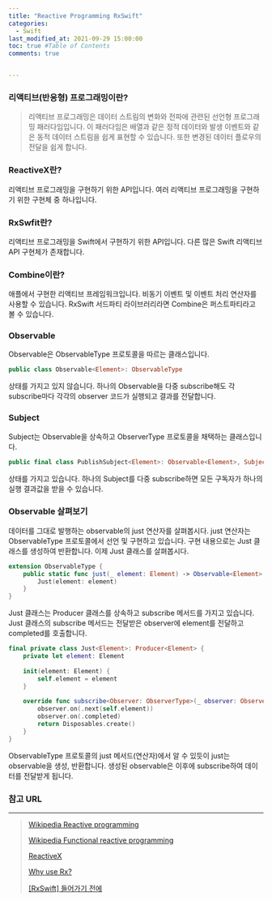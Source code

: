 ```yaml
---
title: "Reactive Programming RxSwift"
categories:
  - Swift
last_modified_at: 2021-09-29 15:00:00
toc: true #Table of Contents
comments: true


---
```


### 리액티브(반응형) 프로그래밍이란?

>   리액티브 프로그래밍은 데이터 스트림의 변화와 전파에 관련된 선언형 프로그래밍 패러다임입니다. 이 패러다임은 배열과 같은 정적 데이터와 발생 이벤트와 같은 동적 데이터 스트림을 쉽게 표현할 수 있습니다. 또한 변경된 데이터 플로우의 전달을 쉽게 합니다.

### ReactiveX란?

리액티브 프로그래밍을 구현하기 위한 API입니다. 여러 리액티브 프로그래밍을 구현하기 위한 구현체 중 하나입니다.

### RxSwfit란?

리액티브 프로그래밍을 Swift에서 구현하기 위한 API입니다. 다른 많은 Swift 리액티브 API 구현체가 존재합니다.

### Combine이란?

애플에서 구현한 리액티브 프레임워크입니다. 비동기 이벤트 및 이벤트 처리 연산자를 사용할 수 있습니다. RxSwift 서드파티 라이브러리라면 Combine은 퍼스트파티라고 볼 수 있습니다.

### Observable

Observable은 ObservableType 프로토콜을 따르는 클래스입니다.

```swift
public class Observable<Element>: ObservableType
```

상태를 가지고 있지 않습니다. 하나의 Observable을 다중 subscribe해도 각 subscribe마다 각각의 observer 코드가 실행되고 결과를 전달합니다.

### Subject

Subject는 Observable을 상속하고 ObserverType 프로토콜을 채택하는 클래스입니다. 

```swift
public final class PublishSubject<Element>: Observable<Element>, SubjectType, Cancelable, ObserverType, SynchronizedUnsubscribeType
```

상태를 가지고 있습니다. 하나의 Subject를 다중 subscribe하면 모든 구독자가 하나의 실행 결과값을 받을 수 있습니다.

### Observable 살펴보기

데이터를 그대로 발행하는 observable의 just 연산자를 살펴봅시다. just 연산자는 ObservableType 프로토콜에서 선언 및 구현하고 있습니다. 구현 내용으로는 Just 클래스를 생성하여 반환합니다. 이제 Just 클래스를 살펴봅시다.

```swift
extension ObservableType {
    public static func just(_ element: Element) -> Observable<Element> {
        Just(element: element)
    }
}
```

Just 클래스는 Producer 클래스를 상속하고 subscribe 메서드를 가지고 있습니다. Just 클래스의 subscribe 메서드는 전달받은 observer에 element를 전달하고 completed를 호출합니다.

```swift
final private class Just<Element>: Producer<Element> {
    private let element: Element
    
    init(element: Element) {
        self.element = element
    }
    
    override func subscribe<Observer: ObserverType>(_ observer: Observer) -> Disposable where Observer.Element == Element {
        observer.on(.next(self.element))
        observer.on(.completed)
        return Disposables.create()
    }
}
```

ObservableType 프로토콜의 just 메서드(연산자)에서 알 수 있듯이 just는 observable을 생성, 반환합니다. 생성된 observable은 이후에 subscribe하여 데이터를 전달받게 됩니다.

### 참고 URL

---

> [Wikipedia Reactive programming](https://en.wikipedia.org/wiki/Reactive_programming)
>
> [Wikipedia Functional reactive programming](https://en.wikipedia.org/wiki/Functional_reactive_programming)
>
> [ReactiveX](http://reactivex.io/)
>
> [Why use Rx?](https://zeddios.tistory.com/689)
>
> [[RxSwift] 들어가기 전에](https://sujinnaljin.medium.com/rxswift-%EC%8B%9C%EC%9E%91-497dfada1e22)

